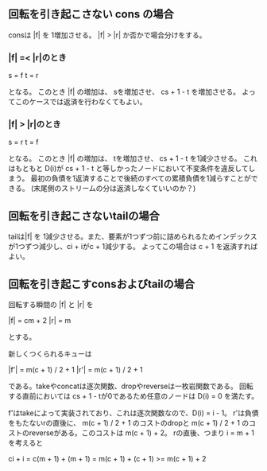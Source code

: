 ## 回転を引き起こさない cons の場合

consは |f| を 1増加させる。
|f| > |r| か否かで場合分けをする。


### |f| =< |r|のとき

s = f
t = r

となる。
このとき |f| の増加は、 sを増加させ、 cs + 1 - t を増加させる。
よってこのケースでは返済を行わなくてもよい。

### |f| > |r|のとき

s = r
t = f

となる。
このとき |f| の増加は、 tを増加させ、 cs + 1 - t を1減少させる。
これはもともと D(i)が cs + 1 - t と等しかったノードにおいて不変条件を違反してしまう。
最初の負債を1返済することで後続のすべての累積負債を1減らすことができる。
(末尾側のストリームの分は返済しなくていいのか？)


## 回転を引き起こさないtailの場合

tailは|f| を 1減少させる。また、要素が1つずつ前に詰められるためインデックスが1つずつ減少し、ci + iがc + 1減少する。
よってこの場合は c + 1 を返済すればよい。


## 回転を引き起こすconsおよびtailの場合

回転する瞬間の |f| と |r| を

|f| = cm + 2
|r| = m

とする。

新しくつくられるキューは

|f'| = m(c + 1) / 2 + 1
|r'| = m(c + 1) / 2 + 1

である。takeやconcatは逐次関数、dropやreverseは一枚岩関数である。
回転する直前においては cs + 1 - tが0であるため任意のノードは D(i) = 0 を満たす。

f'はtakeによって実装されており、これは逐次関数なので、D(i) = i - 1。
r'は負債をもたないrの直後に、 m(c + 1) / 2 + 1 のコストのdropと
m(c + 1) / 2 + 1 のコストのreverseがある。このコストは m(c + 1) + 2。
rの直後、つまり i = m + 1 を考えると

ci + i = c(m + 1) + (m + 1)
       = m(c + 1) + (c + 1)
       >=  m(c + 1) + 2

